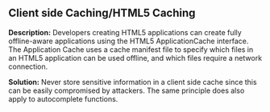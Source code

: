 
Client side Caching/HTML5 Caching
-------

**Description:**
Developers creating HTML5 applications can create fully offline-aware applications using the HTML5 ApplicationCache interface. The Application Cache uses a cache manifest file to specify which files in an HTML5 application can be used offline, and which files require a network connection.


**Solution:**
Never store sensitive information in a client side cache since this can be easily compromised by attackers. The same principle does also apply to autocomplete functions.

	